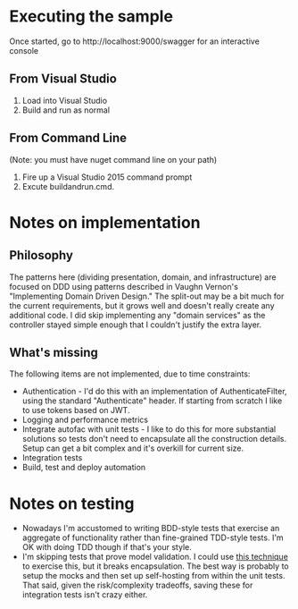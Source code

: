 # Executing the sample
Once started, go to http://localhost:9000/swagger for an interactive console

## From Visual Studio
1. Load into Visual Studio
2. Build and run as normal

## From Command Line
(Note: you must have nuget command line on your path)
1. Fire up a Visual Studio 2015 command prompt
2. Excute buildandrun.cmd.

# Notes on implementation
## Philosophy
The patterns here (dividing presentation, domain, and infrastructure) are focused on DDD using patterns described in Vaughn Vernon's "Implementing Domain Driven Design."  The split-out may be a bit much for the current requirements, but it grows well and doesn't really create any additional code.  I did skip implementing any "domain services" as the controller stayed simple enough that I couldn't justify the extra layer.
## What's missing
The following items are not implemented, due to time constraints:
* Authentication - I'd do this with an implementation of AuthenticateFilter, using the standard "Authenticate" header.  If starting from scratch I like to use tokens based on JWT.
* Logging and performance metrics
* Integrate autofac with unit tests - I like to do this for more substantial solutions so tests don't need to encapsulate all the construction details.  Setup can get a bit complex and it's overkill for current size.
* Integration tests
* Build, test and deploy automation


# Notes on testing
* Nowadays I'm accustomed to writing BDD-style tests that exercise an aggregate of functionality rather than fine-grained TDD-style tests.  I'm OK with doing TDD though if that's your style.
* I'm skipping tests that prove model validation.  I could use [this technique](https://magedfarag.wordpress.com/2012/10/17/unit-testing-mvc-controllers-with-model-validation/) to exercise this, but it breaks encapsulation.  The best way is probably to setup the mocks and then set up self-hosting from within the unit tests.  That said, given the risk/complexity tradeoffs, saving these for integration tests isn't crazy either.